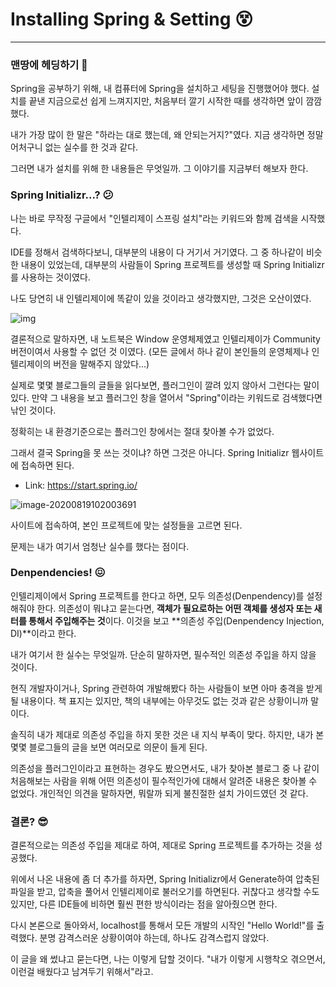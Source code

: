 # Installing Spring & Setting :dizzy_face:

---

### 맨땅에 헤딩하기 :thinking:

Spring을 공부하기 위해, 내 컴퓨터에 Spring을 설치하고 세팅을 진행했어야 했다.
설치를 끝낸 지금으로선 쉽게 느껴지지만, 처음부터 깔기 시작한 때를 생각하면 앞이 깜깜했다.

내가 가장 많이 한 말은 "하라는 대로 했는데, 왜 안되는거지?"였다.
지금 생각하면 정말 어처구니 없는 실수를 한 것과 같다.

그러면 내가 설치를 위해 한 내용들은 무엇일까.
그 이야기를 지금부터 해보자 한다.

### Spring Initializr...? 😕

나는 바로 무작정 구글에서 "인텔리제이 스프링 설치"라는 키워드와 함께 검색을 시작했다.

IDE를 정해서 검색하다보니, 대부분의 내용이 다 거기서 거기였다.
그 중 하나같이 비슷한 내용이 있었는데, 대부분의 사람들이 Spring 프로젝트를 생성할 때 Spring Initializr를 사용하는 것이였다.

나도 당연히 내 인텔리제이에 똑같이 있을 것이라고 생각했지만, 그것은 오산이였다.

![img](https://blog.kakaocdn.net/dn/5xMGr/btqxrWSu0ZB/XoKQEt49STRFO9vRLVh1Lk/img.png)

결론적으로 말하자면, 내 노트북은 Window 운영체제였고 인텔리제이가 Community 버전이여서 사용할 수 없던 것 이였다.
(모든 글에서 하나 같이 본인들의 운영체제나 인텔리제이의 버전을 말해주지 않았다...)

실제로 몇몇 블로그들의 글들을 읽다보면, 플러그인이 깔려 있지 않아서 그런다는 말이 있다. 
만약 그 내용을 보고 플러그인 창을 열어서 "Spring"이라는 키워드로 검색했다면 낚인 것이다.

정확히는 내 환경기준으로는 플러그인 창에서는 절대 찾아볼 수가 없었다.

그래서 결국 Spring을 못 쓰는 것이냐? 하면 그것은 아니다.
Spring Initializr 웹사이트에 접속하면 된다.

- Link: https://start.spring.io/

![image-20200819102003691](C:\Users\User\AppData\Roaming\Typora\typora-user-images\image-20200819102003691.png)

사이트에 접속하여, 본인 프로젝트에 맞는 설정들을 고르면 된다.

문제는 내가 여기서 엄청난 실수를 했다는 점이다.

### Denpendencies! 😖

인텔리제이에서 Spring 프로젝트를 한다고 하면, 모두 의존성(Denpendency)를 설정해줘야 한다.
의존성이 뭐냐고 묻는다면, **객체가 필요로하는 어떤 객체를 생성자 또는 새터를 통해서 주입해주는 것**이다.
이것을 보고 **의존성 주입(Denpendency Injection, DI)**이라고 한다.

내가 여기서 한 실수는 무엇일까.
단순히 말하자면, 필수적인 의존성 주입을 하지 않을 것이다.

현직 개발자이거나, Spring 관련하여 개발해봤다 하는 사람들이 보면 아마 충격을 받게될 내용이다.
책 표지는 있지만, 책의 내부에는 아무것도 없는 것과 같은 상황이니까 말이다.

솔직히 내가 제대로 의존성 주입을 하지 못한 것은 내 지식 부족이 맞다.
하지만, 내가 본 몇몇 블로그들의 글을 보면 여러모로 의문이 들게 된다.

의존성을 플러그인이라고 표현하는 경우도 봤으면서도, 내가 찾아본 블로그 중 나 같이 처음해보는 사람을 위해 어떤 의존성이 필수적인가에 대해서 알려준 내용은 찾아볼 수 없었다.
개인적인 의견을 말하자면, 뭐랄까 되게 불친절한 설치 가이드였던 것 같다.

### 결론? 😎

결론적으로는 의존성 주입을 제대로 하여, 제대로 Spring 프로젝트를 추가하는 것을 성공했다.

위에서 나온 내용에 좀 더 추가를 하자면, Spring Initializr에서 Generate하여 압축된 파일을 받고, 압축을 풀어서 인텔리제이로 불러오기를 하면된다.
귀찮다고 생각할 수도 있지만, 다른 IDE들에 비하면 훨씬 편한 방식이라는 점을 알아줬으면 한다.

다시 본론으로 돌아와서, localhost를 통해서 모든 개발의 시작인 "Hello World!"를 출력했다.
분명 감격스러운 상황이여야 하는데, 하나도 감격스럽지 않았다.

이 글을 왜 썼냐고 묻는다면, 나는 이렇게 답할 것이다.
"내가 이렇게 시행착오 겪으면서, 이런걸 배웠다고 남겨두기 위해서"라고.